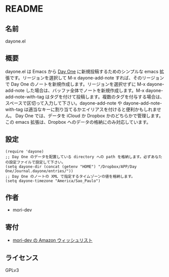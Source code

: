 # README

## 名前

dayone.el

## 概要

 dayone.el は Emacs から [Day One](http://dayoneapp.com) に新規投稿するためのシンプルな emacs 拡張です。リージョンを選択して M-x dayone-add-note すれば、そのリージョンで Day One のノートを新規作成します。リージョンを選択せずに M-x dayone-add-note した場合は、バッファ全体でノートを新規作成します。M-x dayone-add-note-with-tag はタグを付けて投稿します。複数のタグを付与する場合は、スペースで区切って入力して下さい。dayone-add-note や dayone-add-note-with-tag は適当なキーに割り当てるかエイリアスを付けると便利かもしれません。
Day One では、データを iCloud か Dropbox かのどちらかで管理します。この emacs 拡張は、Dropbox へのデータの格納にのみ対応しています。

## 設定

```
(require 'dayone)
;; Day One のデータを配置している directory への path を格納します。必ずあなたの設定ファイルで設定して下さい。
(setq dayone-dir (concat (getenv "HOME") "/Dropbox/APP/Day One/Journal.dayone/entries/"))
;; Day One のノートの XML で指定するタイムゾーンの値を格納します。
(setq dayone-timezone "America/Sao_Paulo")
```

## 作者

* mori-dev


## 寄付

* [mori-dev の Amazon ウィッシュリスト](http://www.amazon.co.jp/registry/wishlist/3U1LOHTPSDG9V)

## ライセンス

GPLv3
